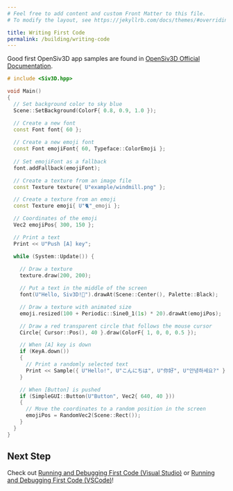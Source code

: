 ```yaml
---
# Feel free to add content and custom Front Matter to this file.
# To modify the layout, see https://jekyllrb.com/docs/themes/#overriding-theme-defaults

title: Writing First Code
permalink: /building/writing-code
---
```


Good first OpenSiv3D app samples are found in [OpenSiv3D Official Documentation](https://zenn.dev/reputeless/books/siv3d-documentation/viewer/sample-game).

```cpp
# include <Siv3D.hpp>

void Main()
{
  // Set background color to sky blue
  Scene::SetBackground(ColorF{ 0.8, 0.9, 1.0 });

  // Create a new font
  const Font font{ 60 };
  
  // Create a new emoji font
  const Font emojiFont{ 60, Typeface::ColorEmoji };
  
  // Set emojiFont as a fallback
  font.addFallback(emojiFont);

  // Create a texture from an image file
  const Texture texture{ U"example/windmill.png" };

  // Create a texture from an emoji
  const Texture emoji{ U"🐈"_emoji };

  // Coordinates of the emoji
  Vec2 emojiPos{ 300, 150 };

  // Print a text
  Print << U"Push [A] key";

  while (System::Update()) {
    
    // Draw a texture
    texture.draw(200, 200);

    // Put a text in the middle of the screen
    font(U"Hello, Siv3D!🚀").drawAt(Scene::Center(), Palette::Black);

    // Draw a texture with animated size
    emoji.resized(100 + Periodic::Sine0_1(1s) * 20).drawAt(emojiPos);

    // Draw a red transparent circle that follows the mouse cursor
    Circle{ Cursor::Pos(), 40 }.draw(ColorF{ 1, 0, 0, 0.5 });

    // When [A] key is down
    if (KeyA.down())
    {
      // Print a randomly selected text
      Print << Sample({ U"Hello!", U"こんにちは", U"你好", U"안녕하세요?" });
    }

    // When [Button] is pushed
    if (SimpleGUI::Button(U"Button", Vec2{ 640, 40 }))
    {
      // Move the coordinates to a random position in the screen
      emojiPos = RandomVec2(Scene::Rect());
    }
  }
}
```

## Next Step

Check out [Running and Debugging First Code (Visual Studio)](running-code-with-visualstudio) or [Running and Debugging First Code (VSCode)](running-code-with-vscode)!
